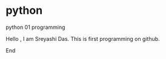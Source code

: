 # python
python 01 programming 

Hello , 
I am Sreyashi Das. This is first programming on github.

End
